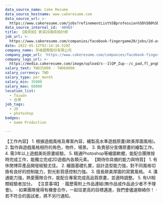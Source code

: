 ```yaml
---
data_source_name: Cake Resume
data_source_hostname: www.cakeresume.com
data_source_url: >-
  https://www.cakeresume.com/jobs?refinementList%5Bprofession%5D%5B0%5D=game-production&range%5Bsalary_range%5D%5Bmin%5D=100000
data_source_internal_id: '40465'
title: 【美術部】資深2D美術設計師
job_url: >-
  https://www.cakeresume.com/companies/facebook-fingergame20/jobs/2d-art-designer-art-department
date: 2022-05-12T02:14:16.520Z
company_name: 芬格國際股份有限公司
company_page_url: 'https://www.cakeresume.com/companies/facebook-fingergame20'
company_logo_url: >-
  https://media.cakeresume.com/image/upload/s--1lQP_Zup--/c_pad,fl_png8,h_200,w_200/v1636359796/syoqurpvqalunvk7rknc.png
salary_text: TWD35000 - TWD68000
salary_currency: TWD
salary_type: per_month
salary_min: 35000
salary_max: 68000
location_list:
  - Taiwan
  - 台灣
job_tags:
  - 2D
  - photoshop
badges:
  - Game Production

---
```


【工作內容】 1. 根據遊戲風格及專案內容，繪製高水準遊戲原畫(歐美厚圖風格)。 2. 製作與遊戲風格相符的角色，物件，場景。 3. 負責部分宣傳原畫的繪製工作。 4. 需3年以上遊戲美術原畫經驗。 5. 精通Photoshop等繪圖軟體，能配合團隊按時完成工作，能獨立完成2D遊戲內各類元素。 【期待你具備的能力與特質】 1. 有休閒博弈產品開發經驗尤佳。 2. 繪圖基礎扎實，設計造型能力強，對不同風格切換有良好的控制能力，對光影質感控制力強。 3. 擅長歐美厚圖的寫實風格。 4. 溝通能力強，熱愛團隊合作，能配合專案完成高品質原畫，並適時調整。 5. 有UI相關經驗者加分。 【注意事項】 · 履歷需附上作品連結(無作品或作品過少者不予理會)。 · 如果團隊覺得有機會合作，一起往更高的目標邁進，我們會儘速聯絡你！ · 若不符合的面試者，將不另行通知。